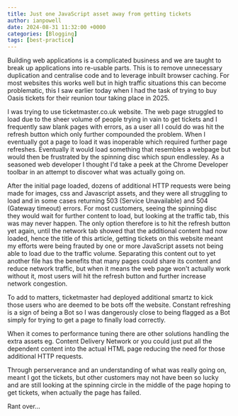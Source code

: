 ```yaml
---
title: Just one JavaScript asset away from getting tickets
author: ianpowell
date: 2024-08-31 11:32:00 +0000
categories: [Blogging]
tags: [best-practice]
---
```


Building web applications is a complicated business and we are taught to break up applications into re-usable parts.  This is to remove unnecessary duplication and centralise code and to leverage inbuilt browser caching.  For most websites this works well but in high traffic situations this can become problematic, this I saw earlier today when I had the task of trying to buy Oasis tickets for their reunion tour taking place in 2025.

I was trying to use ticketmaster.co.uk website.  The web page struggled to load due to the sheer volume of people trying in vain to get tickets and I frequently saw blank pages with errors, as a user all I could do was hit the refresh button which only further compounded the problem.  When I eventually got a page to load it was inoperable which required further page refreshes.  Eventually it would load something that resembles a webpage but would then be frustrated by the spinning disc which spun endlessley.  As a seasoned web developer I thought I'd take a peek at the Chrome Developer toolbar in an attempt to discover what was actually going on.

After the initial page loaded, dozens of additional HTTP requests were being made for images, css and Javascript assets, and they were all struggling to load and in some cases returning 503 (Service Unavailable) and 504 (Gateway timeout) errors.  For most customers, seeing the spinning disc they would wait for further content to load, but looking at the traffic tab, this was may never happen. The only option therefore is to hit the refresh button yet again, until the network tab showed that the additional content had now loaded, hence the title of this article, getting tickets on this website meant my efforts were being frauted by one or more JavaScript assets not being able to load due to the traffic volume.  Separating this content out to yet another file has the benefits that many pages could share its content and reduce network traffic, but when it means the web page won't actually work without it, most users will hit the refresh button and further increase network congestion.

To add to matters, ticketmaster had deployed additional smartz to kick those users who are deemed to be bots off the website. Constant refreshing is a sign of being a Bot so I was dangerously close to being flagged as a Bot simply for trying to get a page to finally load correctly.

When it comes to performance tuning there are other solutions handling the extra assets eg. Content Delivery Network or you could just put all the dependent content into the actual HTML page reducing the need for those additional HTTP requests.

Through perserverance and an understanding of what was really going on, meant I got the tickets, but other customers may not have been so lucky and are still looking at the spinning circle in the middle of the page hoping to get tickets, when actually the page has failed.

Rant over...